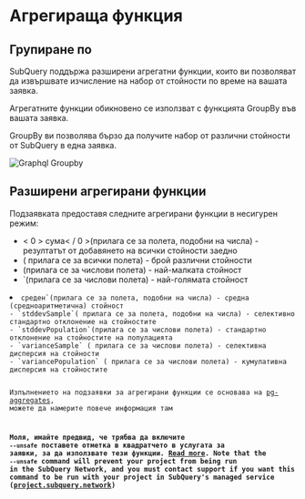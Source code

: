 # Агрегираща функция

## Групиране по

SubQuery поддържа разширени агрегатни функции, които ви позволяват да извършвате изчисление на набор от стойности по време на вашата заявка.

Агрегатните функции обикновено се използват с функцията GroupBy във вашата заявка.

GroupBy ви позволява бързо да получите набор от различни стойности от SubQuery в една заявка.

![Graphql Groupby](/assets/img/graphql_aggregation.png)

## Разширени агрегирани функции

Подзаявката предоставя следните агрегирани функции в несигурен режим:

- < 0 > сума< / 0 >(прилага се за полета, подобни на числа) - резултатът от добавянето на всички стойности заедно
- </code>( прилага се за всички полета) - брой различни стойности
- </code>(прилага се за числови полета) - най-малката стойност
- `(прилага се за числови полета) - най-голямата стойност</li>
<li><code>среден`(прилага се за полета, подобни на числа) - средна (средноаритметична) стойност
- `stddevSample`( прилага се за полета, подобни на числа) - селективно стандартно отклонение на стойностите
- `stddevPopulation`(прилага се за числови полета) - стандартно отклонение на стойностите на популацията
- `varianceSample` ( прилага се за числови полета) - селективна дисперсия на стойности
- `variancePopulation` ( прилага се за числови полета) - кумулативна дисперсия на стойностите

Изпълнението на подзаявки за агрегирани функции се основава на [pg-aggregates](https://github.com/graphile/pg-aggregates), можете да намерите повече информация там

**Моля, имайте предвид, че трябва да включите  `--unsafe` поставете отметка в квадратчето в услугата за заявки, за да използвате тези функции. [Read more](../references/references.md#unsafe-2). Note that the `--unsafe` command will prevent your project from being run in the SubQuery Network, and you must contact support if you want this command to be run with your project in SubQuery's managed service ([project.subquery.network](https://project.subquery.network))**
